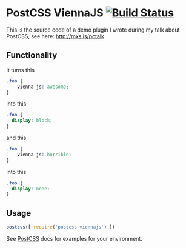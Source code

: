 # PostCSS ViennaJS [![Build Status][ci-img]][ci]

This is the source code of a demo plugin I wrote during my talk about PostCSS, see here: http://mxs.is/pctalk

[PostCSS]: https://github.com/postcss/postcss
[ci-img]:  https://travis-ci.org/mxstbr/postcss-viennajs.svg
[ci]:      https://travis-ci.org/mxstbr/postcss-viennajs

## Functionality

It turns this

```css
.foo {
    vienna-js: awesome;
}
```

into this

```css
.foo {
  display: block;
}
```

and this

```css
.foo {
    vienna-js: horrible;
}
```

into this

```css
.foo {
  display: none;
}
```

## Usage

```js
postcss([ require('postcss-viennajs') ])
```

See [PostCSS] docs for examples for your environment.
